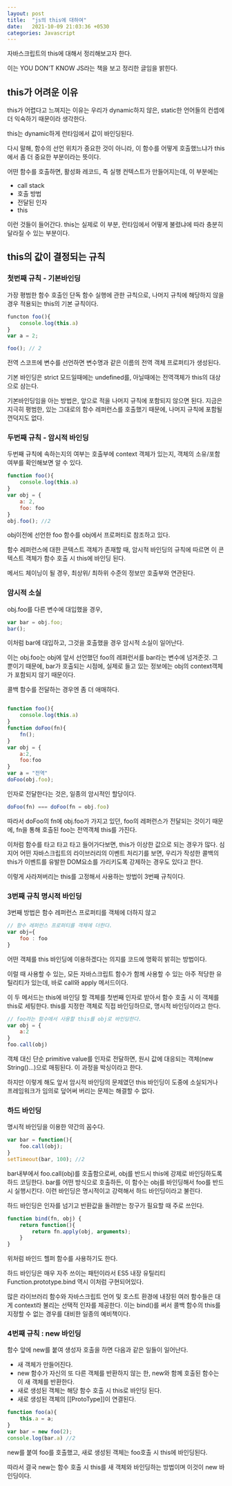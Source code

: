 ```yaml
---
layout: post
title:  "js의 this에 대하여"
date:   2021-10-09 21:03:36 +0530
categories: Javascript
---
```


자바스크립트의 this에 대해서 정리해보고자 한다.

이는 YOU DON'T KNOW JS라는 책을 보고 정리한 글임을 밝힌다.

this가 어려운 이유
---

this가 어렵다고 느껴지는 이유는 우리가 dynamic하지 않은, static한 언어들의 컨셉에 더 익숙하기 때문이라 생각한다.

this는 dynamic하게 런타임에서 값이 바인딩된다.

다시 말해, 함수의 선언 위치가 중요한 것이 아니라, 이 함수를 어떻게 호출했느냐가 this에서 좀 더 중요한 부분이라는 뜻이다.

어떤 함수를 호출하면, 활성화 레코드, 즉 실행 컨텍스트가 만들어지는데, 이 부분에는

- call stack
- 호출 방법
- 전달된 인자
- this

이런 것들이 들어간다. this는 실제로 이 부분, 런타임에서 어떻게 불렸냐에 따라 충분히 달라질 수 있는 부분이다.

this의 값이 결정되는 규칙
---

### 첫번째 규칙 - 기본바인딩

가장 평범한 함수 호출인 단독 함수 실행에 관한 규칙으로, 나머지 규칙에 해당하지 않을 경우 적용되는 this의 기본 규칙이다.

``` javascript
functon foo(){
	console.log(this.a)
}
var a = 2;

foo(); // 2
```

전역 스코프에 변수를 선언하면 변수명과 같은 이름의 전역 객체 프로퍼티가 생성된다.

기본 바인딩은 strict 모드일때에는 undefined를, 아닐때에는 전역객체가 this의 대상으로 삼는다.

기본바인딩임을 아는 방법은, 앞으로 적을 나머지 규칙에 포함되지 않으면 된다. 지금은 지극히 평범한, 있는 그대로의 함수 레퍼런스를 호출했기 때문에, 나머지 규칙에 포함될 껀덕지도 없다.

### 두번째 규칙 - 암시적 바인딩

두번째 규칙에 속하는지의 여부는 호출부에 context 객체가 있는지, 객체의 소유/포함 여부를 확인해보면 알 수 있다.

``` javascript
function foo(){
	console.log(this.a)
}
var obj = {
	a: 2,
	foo: foo
}
obj.foo(); //2
```

obj이전에 선언한 foo 함수를 obj에서 프로퍼티로 참조하고 있다.

함수 레퍼런스에 대한 콘텍스트 객체가 존재할 때, 암시적 바인딩의 규칙에 따르면 이 콘텍스트 객체가 함수 호출 시 this에 바인딩 된다.

메서드 체이닝이 될 경우, 최상위/ 최하위 수준의 정보만 호출부와 연관된다.

### 암시적 소실

obj.foo를 다른 변수에 대입했을 경우,

``` javascript
var bar = obj.foo;
bar();
```

이처럼 bar에 대입하고, 그것을 호출했을 경우 암시적 소실이 일어난다.

이는 obj.foo는 obj에 앞서 선언했던 foo의 레펴런서를 bar라는 변수에 넘겨준것. 그 뿐이기 때문에, bar가 호출되는 시점에, 실제로 들고 있는 정보에는 obj의 context객체가 포함되지 않기 때문이다.

콜백 함수를 전달하는 경우엔 좀 더 애매하다.

``` javascript

function foo(){
	console.log(this.a)
}
function doFoo(fn){
	fn();
}
var obj = {
	a:2,
	foo:foo
}
var a = "전역"
doFoo(obj.foo);
```

인자로 전달한다는 것은, 일종의 암시적인 할당이다.

``` javascript
doFoo(fn) === doFoo(fn = obj.foo)
```

따라서 doFoo의 fn에 obj.foo가 가지고 있던, foo의 레퍼런스가 전달되는 것이기 때문에, fn을 통해 호출된 foo는 전역객체 this를 가진다.

이처럼 함수를 타고 타고 타고 들어가다보면, this가 이상한 값으로 되는 경우가 많다. 심지어 어떤 자바스크립트의 라이브러리의 이벤트 처리기를 보면, 우리가 작성한 콜백의 this가 이벤트를 유발한 DOM요소를 가리키도록 강제하는 경우도 있다고 한다.

이렇게 사라져버리는 this를 고정해서 사용하는 방법이 3번째 규칙이다.

### 3번째 규칙 명시적 바인딩

3번째 방법은 함수 레퍼런스 프로퍼티를 객체에 더하지 않고
``` javascript
// 함수 레퍼런스 프로퍼티를 객체에 더한다.
var obj={
	foo : foo
}
```

어떤 객체를 this 바인딩에 이용하겠다는 의지를 코드에 명확히 밝히는 방법이다.

이럴 때 사용할 수 있는, 모든 자바스크립트 함수가 함께 사용할 수 있는 아주 적당한 유틸리티가 있는데, 바로 call와 apply 메서드이다.

이 두 메서드는 this에 바인딩 할 객체를 첫번째 인자로 받아서 함수 호출 시 이 객체를 this로 세팅한다. this를 지정한 객체로 직접 바인딩하므로, 명시적 바인딩이라고 한다.

``` javascript
// foo라는 함수에서 사용할 this를 obj로 바인딩한다.
var obj = {
	a:2
}
foo.call(obj)
```

객체 대신 단순 primitive value를 인자로 전달하면, 원시 값에 대응되는 객체(new String()...)으로 매핑된다. 이 과정을 박싱이라고 한다.

하지만 이렇게 해도 앞서 암시적 바인딩의 문제였던 this 바인딩이 도중에 소실되거나 프레임워크가 임의로 덮어써 버리는 문제는 해결할 수 없다.

### 하드 바인딩

명시적 바인딩을 이용한 약간의 꼼수다.

``` javascript
var bar = function(){
	foo.call(obj);
}
setTimeout(bar, 100); //2
```

bar내부에서 foo.call(obj)를 호출함으로써, obj를 반드시 this에 강제로 바인딩하도록 하드 코딩한다. bar를 어떤 방식으로 호출하든, 이 함수는 obj를 바인딩해서 foo를 반드시 실행시킨다.  이런 바인딩은 명시적이고 강력해서 하드 바인딩이라고 불린다.

하드 바인딩은 인자를 넘기고 반환값을 돌려받는 창구가 필요할 때 주로 쓰인다.
``` javascript
function bind(fn, obj) {
	return function(){
		return fn.apply(obj, arguments);
	}
}
```

위처럼 바인드 헬퍼 함수를 사용하기도 한다.

하드 바인딩은 매우 자주 쓰이는 패턴이라서 ES5 내장 유틸리티 Function.prototype.bind 역시 이처럼 구현되어있다.

많은 라이브러리 함수와 자바스크립트 언어 및 호스트 환경에 내장된 여러 함수들은 대게 context라 불리는 선택적 인자를 제공한다. 이는 bind()를 써서 콜백 함수의 this를 지정할 수 없는 경우를 대비한 일종의 예비책이다.

### 4번째 규칙 : new 바인딩

함수 앞에 new를 붙여 생성자 호출을 하면 다음과 같은 일들이 일어난다.
- 새 객체가 만들어진다.
- new 함수가 자신의 또 다른 객체를 반환하지 않는 한, new와 함께 호출된 함수는 이 새 객체를 반환한다.
- 새로 생성된 객체는 해당 함수 호출 시 this로 바인딩 된다.
- 새로 생성된 객체의 [[ProtoType]]이 연결된다.

``` js
function foo(a){
	this.a = a;
}
var bar = new foo(2);
console.log(bar.a) //2
```

new를 붙여 foo를 호출했고, 새로 생성된 객체는 foo호출 시 this에 바인딩된다.

따라서 결국 new는 함수 호출 시 this를 새 객체와 바인딩하는 방법이며 이것이 new 바인딩이다.

